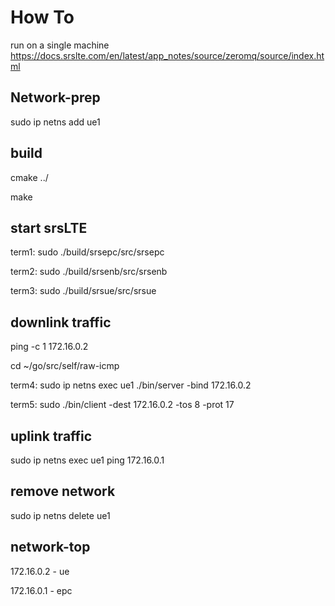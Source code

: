 # How To

run on a single machine https://docs.srslte.com/en/latest/app_notes/source/zeromq/source/index.html

## Network-prep

sudo ip netns add ue1

## build

cmake ../

make

## start srsLTE

term1: sudo ./build/srsepc/src/srsepc

term2: sudo ./build/srsenb/src/srsenb

term3: sudo ./build/srsue/src/srsue

## downlink traffic

ping -c 1 172.16.0.2

cd ~/go/src/self/raw-icmp

term4: sudo ip netns exec ue1 ./bin/server -bind 172.16.0.2

term5: sudo ./bin/client -dest 172.16.0.2 -tos 8 -prot 17

## uplink traffic

sudo ip netns exec ue1 ping 172.16.0.1

## remove network

sudo ip netns delete ue1

## network-top

172.16.0.2 - ue

172.16.0.1 - epc
